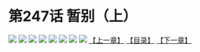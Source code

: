 # 第247话 暂别（上）
![](https://mhpic.xiaomingtaiji.net/comic/D/斗破苍穹拆分版/247话/1.jpg-zymk.middle.webp)
![](https://mhpic.xiaomingtaiji.net/comic/D/斗破苍穹拆分版/247话/2.jpg-zymk.middle.webp)
![](https://mhpic.xiaomingtaiji.net/comic/D/斗破苍穹拆分版/247话/3.jpg-zymk.middle.webp)
![](https://mhpic.xiaomingtaiji.net/comic/D/斗破苍穹拆分版/247话/4.jpg-zymk.middle.webp)
![](https://mhpic.xiaomingtaiji.net/comic/D/斗破苍穹拆分版/247话/5.jpg-zymk.middle.webp)
![](https://mhpic.xiaomingtaiji.net/comic/D/斗破苍穹拆分版/247话/6.jpg-zymk.middle.webp)
![](https://mhpic.xiaomingtaiji.net/comic/D/斗破苍穹拆分版/247话/7.jpg-zymk.middle.webp)
![](https://mhpic.xiaomingtaiji.net/comic/D/斗破苍穹拆分版/247话/8.jpg-zymk.middle.webp)
[【上一章】](./246.md)
[【目录】](./READMD.md)
[【下一章】](./248.md)
